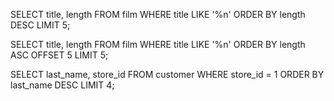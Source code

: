 SELECT title, length FROM film
WHERE title LIKE '%n'
ORDER BY length DESC
LIMIT 5;

SELECT title, length FROM film
WHERE title LIKE '%n'
ORDER BY length ASC
OFFSET 5
LIMIT 5;

SELECT last_name, store_id FROM customer
WHERE store_id = 1
ORDER BY last_name DESC
LIMIT 4;
